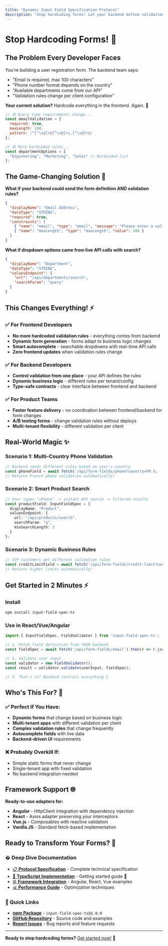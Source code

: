 ```yaml
---
title: "Dynamic Input Field Specification Protocol"
description: "Stop hardcoding forms! Let your backend define validation rules and form fields dynamically."
---
```


# Stop Hardcoding Forms! 🚀

## The Problem Every Developer Faces

You're building a user registration form. The backend team says:
- "Email is required, max 100 characters"
- "Phone number format depends on the country"
- "Available departments come from our API"
- "Validation rules change per client configuration"

**Your current solution?** Hardcode everything in the frontend. Again. 😤

```javascript
// 😩 Every time requirements change...
const emailValidation = {
  required: true,
  maxLength: 100,
  pattern: /^[^\s@]+@[^\s@]+\.[^\s@]+$/
};

// 😩 More hardcoded rules...
const departmentOptions = [
  "Engineering", "Marketing", "Sales" // Hardcoded list
];
```

## The Game-Changing Solution 🎯

**What if your backend could send the form definition AND validation rules?**

```json
{
  "displayName": "Email Address",
  "dataType": "STRING",
  "required": true,
  "constraints": [
    { "name": "email", "type": "email", "message": "Please enter a valid email" },
    { "name": "maxLength", "type": "maxLength", "value": 100 }
  ]
}
```

**What if dropdown options came from live API calls with search?**

```json
{
  "displayName": "Department",
  "dataType": "STRING",
  "valuesEndpoint": {
    "url": "/api/departments/search",
    "searchParam": "query"
  }
}
```

## This Changes Everything! ⚡

### ✅ For Frontend Developers
- **No more hardcoded validation rules** - everything comes from backend
- **Dynamic form generation** - forms adapt to business logic changes
- **Smart autocomplete** - searchable dropdowns with real-time API calls
- **Zero frontend updates** when validation rules change

### ✅ For Backend Developers  
- **Control validation from one place** - your API defines the rules
- **Dynamic business logic** - different rules per tenant/config
- **Type-safe contracts** - clear interface between frontend and backend

### ✅ For Product Teams
- **Faster feature delivery** - no coordination between frontend/backend for form changes
- **A/B testing forms** - change validation rules without deploys
- **Multi-tenant flexibility** - different validation per client

## Real-World Magic ✨

### Scenario 1: Multi-Country Phone Validation
```typescript
// Backend sends different rules based on user's country
const phoneField = await fetch('/api/form-fields/phone?country=FR');
// Returns French phone validation automatically!
```

### Scenario 2: Smart Product Search
```typescript
// User types "iPhone" -> instant API search -> filtered results
const productField: InputFieldSpec = {
  displayName: "Product",
  valuesEndpoint: {
    url: "/api/products/search",
    searchParam: "q",
    minSearchLength: 2
  }
};
```

### Scenario 3: Dynamic Business Rules
```typescript
// VIP customers get different validation rules
const creditLimitField = await fetch('/api/form-fields/credit-limit?userTier=VIP');
// Returns higher limits automatically!
```

## Get Started in 2 Minutes ⚡

### Install
```bash
npm install input-field-spec-ts
```

### Use in React/Vue/Angular
```typescript
import { InputFieldSpec, FieldValidator } from 'input-field-spec-ts';

// 1. Fetch field definition from YOUR backend
const fieldSpec = await fetch('/api/form-fields/email').then(r => r.json());

// 2. Validate user input
const validator = new FieldValidator();
const result = validator.validate(userInput, fieldSpec);

// 3. That's it! Backend controls everything 🎉
```

## Who's This For? 🎯

### ✅ Perfect If You Have:
- **Dynamic forms** that change based on business logic
- **Multi-tenant apps** with different validation per client  
- **Complex validation rules** that change frequently
- **Autocomplete fields** with live data
- **Backend-driven UI** requirements

### ❌ Probably Overkill If:
- Simple static forms that never change
- Single-tenant app with fixed validation
- No backend integration needed

## Framework Support 🌐

**Ready-to-use adapters for:**
- **Angular** - HttpClient integration with dependency injection
- **React** - Axios adapter preserving your interceptors
- **Vue.js** - Composables with reactive validation
- **Vanilla JS** - Standard fetch-based implementation

## Ready to Transform Your Forms? 🚀

### � Deep Dive Documentation
- [📋 **Protocol Specification**](https://github.com/cyfko/input-spec/blob/main/PROTOCOL_SPECIFICATION.md) - Complete technical specification
- [🚀 **TypeScript Implementation**](https://cyfko.github.io/input-spec/typescript/) - Getting started guide 🚀
- [⚙️ **Framework Integration**](https://cyfko.github.io/input-spec/typescript/FRAMEWORK_INTEGRATION) - Angular, React, Vue examples
- [📊 **Performance Guide**](https://cyfko.github.io/input-spec/typescript/PERFORMANCE) - Optimization techniques

### 🔗 Quick Links
- [**npm Package**](https://www.npmjs.com/package/input-field-spec-ts) - `input-field-spec-ts@1.0.0`
- [**GitHub Repository**](https://github.com/cyfko/input-spec) - Source code and examples
- [**Report Issues**](https://github.com/cyfko/input-spec/issues) - Bug reports and feature requests

---

**Ready to stop hardcoding forms?** [Get started now!](https://github.com/cyfko/input-spec/blob/main/impl/typescript/README.md) 🎯
